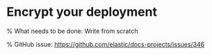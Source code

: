 # Encrypt your deployment

% What needs to be done: Write from scratch

% GitHub issue: https://github.com/elastic/docs-projects/issues/346